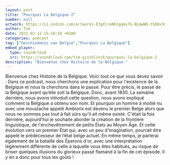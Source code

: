 ```yaml
---
layout: post
title: "Pourquoi La Belgique 2"
number: null
artwork: https://i1.sndcdn.com/artworks-E3gXlreNEngq4x7G-BLAwWQ-t500x500.jpg
author: Tim
date: 2021-02-12 15:10:59 +0100
categories: podcast
tag: ["Geschiedenis van België","Pourquoi La Belgique"]
embed_player:
  type: soundcloud
  src: https://soundcloud.com/tim-gistelinck/pourquoi-la-belgique-2
description: "Bienvenue chez Histoire de la Belgique."
---
```

Bienvenue chez Histoire de la Belgique. Voici tout ce que vous devez savoir : Dans ce podcast, nous cherchons une explication pour l'existence de la Belgique et nous la cherchons dans le passé. Pour être précis, le passé de la Belgique avant qu’elle soit la Belgique. Donc, avant 1830. La semaine dernière, nous avons introduit cette question, nous avons expliqué comment la Belgique a obtenu son nom. Et pourquoi un homme à moitié nu avec une moustache appelé Ambiorix est devenu le premier Belge alors que nous ne sommes pas tout à fait sûrs qu'il ait même existé. C'était la fois dernière, aujourd'hui je souhaite aborder la création de la frontière linguistique, de l'enchevêtrement de petits États au Moyen Âge. Et cette évolution vers un premier État qui, avec un peu d'imagination, pourrait être appelé le prédécesseur de l’état belge actuel. En même temps, je parlerai également de la bataille des Éperons d'or, avec une interprétation légèrement différente de celle à laquelle vous êtes habitués, au risque de briser quelques illusions du glorieux passé flamand à la fin de cet épisode. Il y en a donc pour tous les goûts !